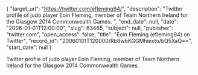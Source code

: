 {
  "target_url": "https://twitter.com/efleming94/", 
  "description": "Twitter profile of judo player Eoin Fleming, member of Team Northern Ireland for the Glasgow 2014 Commonwealth Games. ", 
  "end_date": null, 
  "date": "2006-01-01T12:00:00", 
  "slug": 63465, 
  "subject": null, 
  "publisher": "twitter.com", 
  "open_access": false, 
  "title": "Eoin Fleming (efleming94) on Twitter", 
  "record_id": "20060101T120000/Rb8wbKGGMhiexto/bQ5XaQ==", 
  "start_date": null
}

Twitter profile of judo player Eoin Fleming, member of Team Northern Ireland for the Glasgow 2014 Commonwealth Games. 